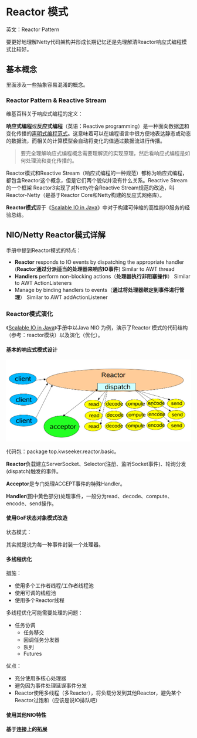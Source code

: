 # Reactor 模式

英文：Reactor Pattern

要更好地理解Netty代码架构并形成长期记忆还是先理解清Reactor响应式编程模式比较好。



## 基本概念

里面涉及一些抽象容易混淆的概念。

### Reactor Pattern & Reactive Stream

维基百科关于响应式编程的定义：

**响应式编程**或**反应式编程**（英语：Reactive programming）是一种面向数据[流](https://zh.m.wikipedia.org/wiki/串流)和变化传播的[声明式](https://zh.m.wikipedia.org/wiki/声明式编程)[编程范式](https://zh.m.wikipedia.org/wiki/编程范式)。这意味着可以在编程语言中很方便地表达静态或动态的数据流，而相关的计算模型会自动将变化的值通过数据流进行传播。

> 要完全理解响应式编程概念需要理解流的实现原理，然后看响应式编程是如何处理流和变化传播的。

Reactor模式和Reactive Stream（响应式编程的一种规范）都称为响应式编程，都包含Reactor这个概念，但是它们两个貌似并没有什么关系。Reactive Stream 的一个框架 Reactor3实现了对Netty符合Reactive Stream规范的改造，叫Reactor-Netty（是基于Reactor Core和Netty构建的反应式网络库）。

**Reactor模式**源于《[Scalable IO in Java](https://gee.cs.oswego.edu/dl/cpjslides/nio.pdf)》中对于构建可伸缩的高性能IO服务的经验总结。



## NIO/Netty Reactor模式详解

手册中提到Reactor模式的特点：

+ **Reactor** responds to IO events by dispatching the appropriate handler (**Reactor通过分派适当的处理器来响应IO事件**)
  Similar to AWT thread
+ **Handlers** perform non-blocking actions（**处理器执行非阻塞操作**）
  Similar to AWT ActionListeners
+ Manage by binding handlers to events（**通过将处理器绑定到事件进行管理**）
  Similar to AWT addActionListener

### Reactor模式演化

《[Scalable IO in Java](https://gee.cs.oswego.edu/dl/cpjslides/nio.pdf)》手册中以Java NIO 为例，演示了Reactor 模式的代码结构（参考：reactor模块）以及演化（优化）。

#### 基本的响应式模式设计

<img src="picture/Basic-Reactor-Design.png" style="zoom: 67%;" />

代码包：package top.kwseeker.reactor.basic。

**Reactor**负载建立ServerSocket、Selector(注册、监听Socket事件)、轮询分发(dispatch)触发的事件。

**Acceptor**是专门处理ACCEPT事件的特殊Handler。

**Handler**(图中黄色部分)处理事件，一般分为read、decode、compute、encode、send操作。



#### 使用GoF状态对象模式改造

状态模式：

其实就是说为每一种事件封装一个处理器。

#### 多线程优化

措施：

+ 使用多个工作者线程/工作者线程池
+ 使用可调的线程池
+ 使用多个Reactor线程

多线程优化可能需要处理的问题：

+ 任务协调
  + 任务移交
  + 回调任务分发器
  + 队列
  + Futures

优点：

+ 充分使用多核心处理器
+ 避免因为事件处理延误事件分发
+ Reactor使用多线程（多Reactor），将负载分发到其他Reactor，避免某个Reactor过饱和（应该是说IO排队吧）

#### 使用其他NIO特性



#### 基于连接上的拓展

